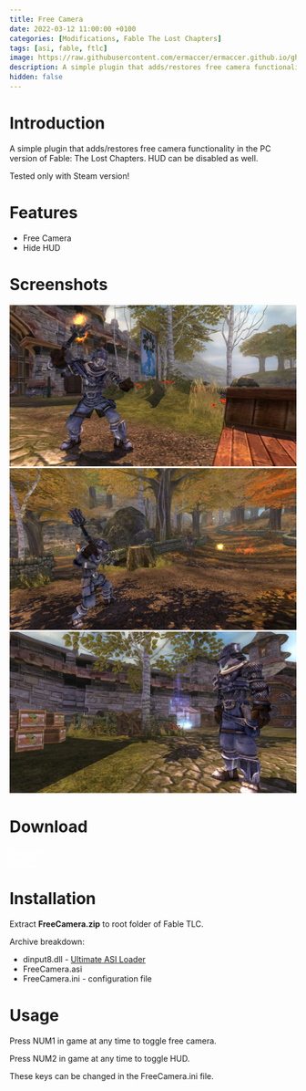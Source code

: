 ```yaml
---
title: Free Camera
date: 2022-03-12 11:00:00 +0100
categories: [Modifications, Fable The Lost Chapters]
tags: [asi, fable, ftlc]   
image: https://raw.githubusercontent.com/ermaccer/ermaccer.github.io/gh-pages/assets/mods/ftlc/freecam/3.jpeg
description: A simple plugin that adds/restores free camera functionality.
hidden: false
---
```


# Introduction
A simple plugin that adds/restores free camera functionality in the PC version of Fable: The Lost Chapters. HUD can be disabled as well.

<div class="alert bg-dark">
    Tested only with Steam version!
</div>

# Features

- Free Camera
- Hide HUD

# Screenshots

![Preview](https://raw.githubusercontent.com/ermaccer/ermaccer.github.io/gh-pages/assets/mods/ftlc/freecam/1.jpeg)
![Preview](https://raw.githubusercontent.com/ermaccer/ermaccer.github.io/gh-pages/assets/mods/ftlc/freecam/2.jpeg)
![Preview](https://raw.githubusercontent.com/ermaccer/ermaccer.github.io/gh-pages/assets/mods/ftlc/freecam/3.jpeg)

# Download

<a class="btn btn-block btn-dark bg-dark text-gray btn-lg" style="color: white;" href="https://github.com/ermaccer/FableTLC.FreeCamera/releases/latest/download/FreeCamera.zip" role="button">
<i class="fas fa-download"></i>
Download
</a>
<br>
<a class="btn btn-block btn-dark bg-dark text-gray btn-lg" style="color: white;" href="https://github.com/ermaccer/FableTLC.FreeCamera/" role="button">
<i class="fab fa-github"></i>
Source
</a>


# Installation 

Extract **FreeCamera.zip** to root folder of Fable TLC.

Archive breakdown:

 - dinput8.dll - [Ultimate ASI Loader](https://github.com/ThirteenAG/Ultimate-ASI-Loader/)
 - FreeCamera.asi 
 - FreeCamera.ini - configuration file



# Usage

Press NUM1 in game at any time to toggle free camera.

Press NUM2 in game at any time to toggle HUD.

These keys can be changed in the FreeCamera.ini file.
